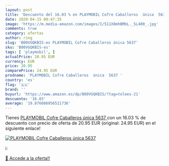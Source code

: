 ```yaml
---
layout: post
title: 'Descuento del 16.03 % en PLAYMOBIL Cofre Caballeros  única  5637 '
date: 2020-04-15 00:47:35
image: 'https://m.media-amazon.com/images/I/511X8mhBMbL._SL400_.jpg'
comments: true
category: ofertas
author: ring
slug: 'B00VGQKBIS-es PLAYMOBIL Cofre Caballeros única 5637'
sku: 'B00VGQKBIS-es'
tags: [ 'playmobil', ]
actualPrice: 20.95 EUR
currency: EUR
price: 20.95
comparePrice: 24.95 EUR
prodname: 'PLAYMOBIL Cofre Caballeros  única  5637 '
country: 'es'
flag: '🇪🇸'
brand: ''
buyurl: 'https://www.amazon.es/dp/B00VGQKBIS/?tag=tolees-21'
descuento: '16.03'
average: '19.876086956521736'
---
```


Tienes [PLAYMOBIL Cofre Caballeros  única  5637 ](https://www.amazon.es/dp/B00VGQKBIS/?tag=tolees-21) con un 16.03 % de descuento con precio de oferta de 20.95 EUR (original: 24.95 EUR) en el siguiente enlace!

[![PLAYMOBIL Cofre Caballeros  única  5637 ](https://m.media-amazon.com/images/I/511X8mhBMbL._SL400_.jpg)](https://www.amazon.es/dp/B00VGQKBIS/?tag=tolees-21)

ℹ️:


[🛒 Accede a la oferta!!](https://www.amazon.es/dp/B00VGQKBIS/?tag=tolees-21)
